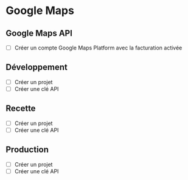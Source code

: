 # Google Maps

## Google Maps API
- [ ] Créer un compte Google Maps Platform avec la facturation activée

## Développement
- [ ] Créer un projet
- [ ] Créer une clé API

## Recette
- [ ] Créer un projet
- [ ] Créer une clé API

## Production
- [ ] Créer un projet
- [ ] Créer une clé API
